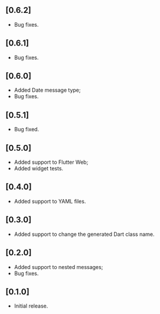 ## [0.6.2]
* Bug fixes.

## [0.6.1]
* Bug fixes.

## [0.6.0]
* Added Date message type;
* Bug fixes.

## [0.5.1]
* Bug fixed.

## [0.5.0]
* Added support to Flutter Web;
* Added widget tests.

## [0.4.0]

* Added support to YAML files.

## [0.3.0]

* Added support to change the generated Dart class name.

## [0.2.0]

* Added support to nested messages;
* Bug fixes.

## [0.1.0]

* Initial release.
